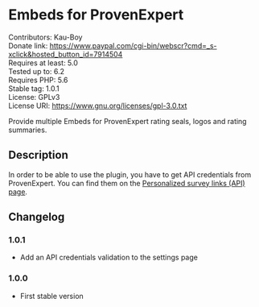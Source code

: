 # Embeds for ProvenExpert

Contributors: Kau-Boy  
Donate link: https://www.paypal.com/cgi-bin/webscr?cmd=_s-xclick&hosted_button_id=7914504  
Requires at least: 5.0  
Tested up to: 6.2  
Requires PHP: 5.6  
Stable tag: 1.0.1  
License: GPLv3  
License URI: https://www.gnu.org/licenses/gpl-3.0.txt  

Provide multiple Embeds for ProvenExpert rating seals, logos and rating summaries.

## Description
In order to be able to use the plugin, you have to get API credentials from ProvenExpert. You can find them on the [Personalized survey links (API) page](https://www.provenexpert.com/en-us/custom-survey-links/).

## Changelog

### 1.0.1
* Add an API credentials validation to the settings page

### 1.0.0
* First stable version